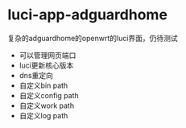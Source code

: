 # luci-app-adguardhome
复杂的adguardhome的openwrt的luci界面，仍待测试

 - 可以管理网页端口
 - luci更新核心版本
 - dns重定向
 - 自定义bin path
 - 自定义config path
 - 自定义work path
 - 自定义log path
